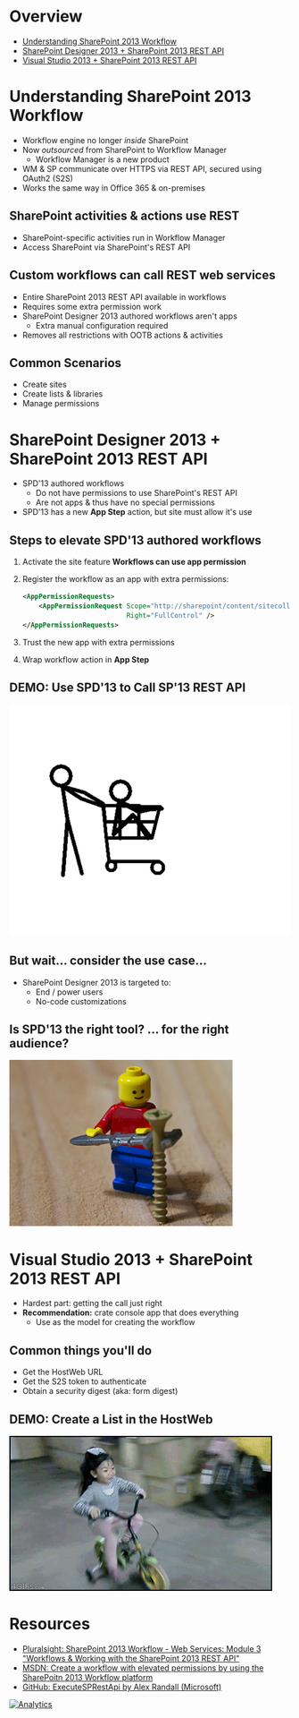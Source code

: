 Overview
========
- [Understanding SharePoint 2013 Workflow](#understanding-sharepoint-2013-workflow)
- [SharePoint Designer 2013 + SharePoint 2013 REST API](#sharepoint-designer-2013--sharepoint-2013-rest-api)
- [Visual Studio 2013 + SharePoint 2013 REST API](#visual-studio-2013--sharepoint-2013-rest-api)



Understanding SharePoint 2013 Workflow
======================================
- Workflow engine no longer *inside* SharePoint
- Now *outsourced* from SharePoint to Workflow Manager
  - Workflow Manager is a new product
- WM & SP communicate over HTTPS via REST API, secured using OAuth2 (S2S)
- Works the same way in Office 365 & on-premises



SharePoint activities & actions use REST
----------------------------------------
- SharePoint-specific activities run in Workflow Manager
- Access SharePoint via SharePoint's REST API 



Custom workflows can call REST web services
-------------------------------------------
- Entire SharePoint 2013 REST API available in workflows
- Requires some extra permission work
- SharePoint Designer 2013 authored workflows aren't apps
  - Extra manual configuration required
- Removes all restrictions with OOTB actions & activities



Common Scenarios
----------------
- Create sites
- Create lists & libraries
- Manage permissions



SharePoint Designer 2013 + SharePoint 2013 REST API
===================================================
- SPD'13 authored workflows
  - Do not have permissions to use SharePoint's REST API
  - Are not apps & thus have no special permissions
- SPD'13 has a new **App Step** action, but site must allow it's use



Steps to elevate SPD'13 authored workflows
------------------------------------------
1. Activate the site feature **Workflows can use app permission**
1. Register the workflow as an app with extra permissions:

    ````xml
    <AppPermissionRequests>
        <AppPermissionRequest Scope="http://sharepoint/content/sitecollection/web" 
                              Right="FullControl" />
    </AppPermissionRequests>
    ````

1. Trust the new app with extra permissions 
1. Wrap workflow action in **App Step**



DEMO: Use SPD'13 to Call SP'13 REST API
---------------------------------------

![crazy demo](img/demo01.gif)



But wait... consider the use case...
------------------------------------
- SharePoint Designer 2013 is targeted to:
  - End / power users
  - No-code customizations



Is SPD'13 the right tool? ... for the right audience?
-----------------------------------------------------

![wrong tool](img/wrongTool.jpg)



Visual Studio 2013 + SharePoint 2013 REST API
=============================================
- Hardest part: getting the call just right
- **Recommendation:** crate console app that does everything
  - Use as the model for creating the workflow



Common things you'll do
-----------------------
- Get the HostWeb URL
- Get the S2S token to authenticate
- Obtain a security digest (aka: form digest)



DEMO: Create a List in the HostWeb
----------------------------------
![demo](img/demo02.gif)



Resources
=========
- [Pluralsight: SharePoint 2013 Workflow - Web Services: Module 3 "Workflows & Working with the SharePoint 2013 REST API"](http://pluralsight.com/training/Courses/TableOfContents/sharepoint-2013-workflow-web-services)
- [MSDN: Create a workflow with elevated permissions by using the SharePoitn 2013 Workflow platform](http://msdn.microsoft.com/en-us/library/office/jj822159.aspx)
- [GitHub: ExecuteSPRestApi by Alex Randall (Microsoft)](https://github.com/alex-randall/Office365WorkflowScenarios/tree/master/src/ExecuteSPRestApi)

[![Analytics](https://ga-beacon.appspot.com/UA-59889067-1/pres-sp15workflow-restapi/presentation)](https://github.com/igrigorik/ga-beacon)
